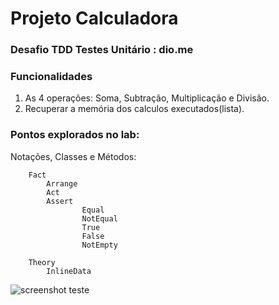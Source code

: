 # Projeto Calculadora 
### Desafio TDD Testes Unitário : dio.me
### Funcionalidades
1. As 4 operações: Soma, Subtração, Multiplicação e Divisão.
2. Recuperar a memória dos calculos executados(lista).
### Pontos explorados no lab:
Notações, Classes e Métodos:
```
    Fact
        Arrange
        Act
        Assert
                Equal 
                NotEqual
                True
                False
                NotEmpty

```
        Theory
            InlineData

![screenshot teste](../trilha-net-tdd-testes-unitarios-desafio/TDD-TestesUnitarios.Desavio.Tests/screenshots/testes.png)
